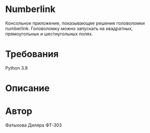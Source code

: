 # Numberlink

Консольное приложение, показывающее решение головоломки numberlink.
Головоломку можно запускать на квадратных, прямоугольных и шестиугольных полях.

# Требования

Python 3.8

# Описание

# Автор
Фатыхова Диляра ФТ-303
